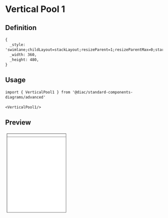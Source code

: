 # Vertical Pool 1

## Definition

```
{
  _style: 'swimlane;childLayout=stackLayout;resizeParent=1;resizeParentMax=0;startSize=20;html=1;',
  _width: 360,
  _height: 480,
}
```

## Usage

```
import { VerticalPool1 } from '@diac/standard-components-diagrams/advanced'

<VerticalPool1/>
```

## Preview

<img src="./vertical-pool-1.png" width="200"/>
